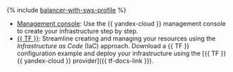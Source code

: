 {% include [balancer-with-sws-profile](../../../_tutorials/security/balancer-with-sws-profile.md) %}

* [Management console](console.md): Use the {{ yandex-cloud }} management console to create your infrastructure step by step.
* [{{ TF }}](terraform.md): Streamline creating and managing your resources using the _Infrastructure as Code_ (IaC) approach. Download a {{ TF }} configuration example and deploy your infrastructure using the [{{ TF }} {{ yandex-cloud }} provider]({{ tf-docs-link }}).